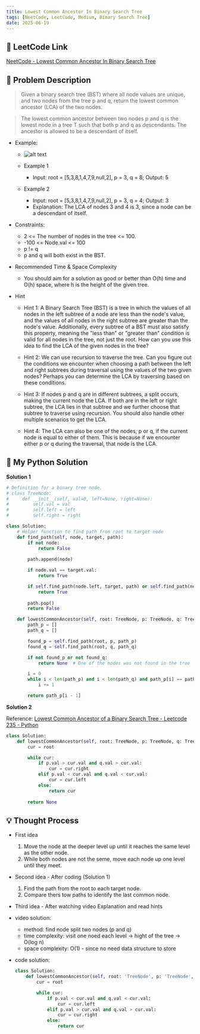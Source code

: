 ```yaml
---
title: Lowest Common Ancestor In Binary Search Tree
tags: [NeetCode, LeetCode, Medium, Binary Search Tree]
date: 2025-06-19
---
```


## 🔗 LeetCode Link
[NeetCode - Lowest Common Ancestor In Binary Search Tree](https://neetcode.io/problems/lowest-common-ancestor-in-binary-search-tree?list=blind75)

## 🧾 Problem Description  
> Given a binary search tree (BST) where all node values are unique, and two nodes from the tree p and q, return the lowest common ancestor (LCA) of the two nodes.

> The lowest common ancestor between two nodes p and q is the lowest node in a tree T such that both p and q as descendants. The ancestor is allowed to be a descendant of itself.

- Example:
    - ![alt text](/Pages_Blog/assets/images/notes/lowest_commom_ancestor_in_bst.png)
    
    - Example 1
        - Input: root = [5,3,8,1,4,7,9,null,2], p = 3, q = 8; Output: 5

    - Example 2
        - Input: root = [5,3,8,1,4,7,9,null,2], p = 3, q = 4; Output: 3
        - Explanation: The LCA of nodes 3 and 4 is 3, since a node can be a descendant of itself.

- Constraints:
    - 2 <= The number of nodes in the tree <= 100.
    - -100 <= Node.val <= 100
    - p != q
    - p and q will both exist in the BST.

- Recommended Time & Space Complexity
    - You should aim for a solution as good or better than O(h) time and O(h) space, where h is the height of the given tree.

- Hint
    - Hint 1: A Binary Search Tree (BST) is a tree in which the values of all nodes in the left subtree of a node are less than the node's value, and the values of all nodes in the right subtree are greater than the node's value. Additionally, every subtree of a BST must also satisfy this property, meaning the "less than" or "greater than" condition is valid for all nodes in the tree, not just the root. How can you use this idea to find the LCA of the given nodes in the tree?

    - Hint 2: We can use recursion to traverse the tree. Can you figure out the conditions we encounter when choosing a path between the left and right subtrees during traversal using the values of the two given nodes? Perhaps you can determine the LCA by traversing based on these conditions.

    - Hint 3: If nodes p and q are in different subtrees, a split occurs, making the current node the LCA. If both are in the left or right subtree, the LCA lies in that subtree and we further choose that subtree to traverse using recursion. You should also handle other multiple scenarios to get the LCA.

    - Hint 4: The LCA can also be one of the nodes, p or q, if the current node is equal to either of them. This is because if we encounter either p or q during the traversal, that node is the LCA.

## 🧠 My Python Solution

**Solution 1**
```python
# Definition for a binary tree node.
# class TreeNode:
#     def __init__(self, val=0, left=None, right=None):
#         self.val = val
#         self.left = left
#         self.right = right

class Solution:
    # Helper function to find path from root to target node
    def find_path(self, node, target, path):
        if not node:
            return False
        
        path.append(node)

        if node.val == target.val:
            return True

        if self.find_path(node.left, target, path) or self.find_path(node.right, target, path):
            return True
        
        path.pop()
        return False

    def lowestCommonAncestor(self, root: TreeNode, p: TreeNode, q: TreeNode) -> TreeNode:
        path_p = []
        path_q = []

        found_p = self.find_path(root, p, path_p)
        found_q = self.find_path(root, q, path_q)

        if not found_p or not found_q:
            return None  # One of the nodes was not found in the tree

        i = 0
        while i < len(path_p) and i < len(path_q) and path_p[i] == path_q[i]:
            i += 1

        return path_p[i - 1]
```

**Solution 2**

Reference: [Lowest Common Ancestor of a Binary Search Tree - Leetcode 235 - Python](https://youtu.be/gs2LMfuOR9k)

```python
class Solution:
    def lowestCommonAncestor(self, root: TreeNode, p: TreeNode, q: TreeNode) -> TreeNode:
        cur = root

        while cur:
            if p.val > cur.val and q.val > cur.val:
                cur = cur.right
            elif p.val < cur.val and q.val < cur.val:
                cur = cur.left
            else:
                return cur
    
        return None
```

## 💡 Thought Process
- First idea
    1. Move the node at the deeper level up until it reaches the same level as the other node.
    2. While both nodes are not the seme, move each node up one level until they meet.

- Second idea - After coding (Solution 1)
    1. Find the path from the root to each target node.
    2. Compare thers tow paths to identify the last common node.

- Third idea - After watching video Explanation and read hints


- video solution:
    - method: find node split two nodes (p and q)
    - time complexity: visit one noed each level -> hight of the tree -> O(log n)
    - space complexity: O(1) - since no need data structure to store

- code solution:
    ```python
    class Solution:
        def lowestCommonAncestor(self, root: 'TreeNode', p: 'TreeNode', q: 'TreeNode') -> 'TreeNode':
            cur = root

            while cur:
                if p.val < cur.val and q.val < cur.val:
                    cur = cur.left
                elif p.val > cur.val and q.val > cur.val:
                    cur = cur.right
                else:
                    return cur
    ```

